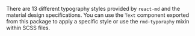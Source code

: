 There are 13 different typography styles provided by `react-md` and the material
design specifications. You can use the `Text` component exported from this
package to apply a specific style or use the `rmd-typoraphy` mixin within SCSS
files.

